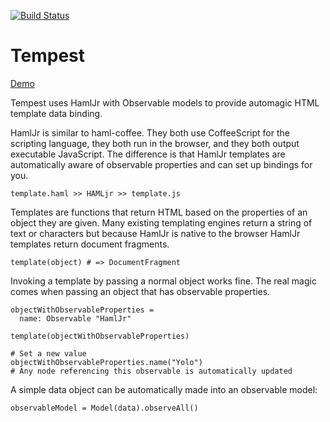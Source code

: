 [![Build Status](https://travis-ci.org/STRd6/tempest.png?branch=master)](https://travis-ci.org/STRd6/tempest)

Tempest
=======

[Demo](http://strd6.github.io/tempest)

Tempest uses HamlJr with Observable models to provide automagic HTML template data binding.

HamlJr is similar to haml-coffee. They both use CoffeeScript for the scripting language,
they both run in the browser, and they both output executable JavaScript. The difference is
that HamlJr templates are automatically aware of observable properties and can set up bindings
for you.

    template.haml >> HAMLjr >> template.js

Templates are functions that return HTML based on the properties of an object they are given.
Many existing templating engines return a string of text or characters but because HamlJr is
native to the browser HamlJr templates return document fragments.

    template(object) # => DocumentFragment

Invoking a template by passing a normal object works fine. The real magic comes when passing
an object that has observable properties.

    objectWithObservableProperties =
      name: Observable "HamlJr"

    template(objectWithObservableProperties)

    # Set a new value
    objectWithObservableProperties.name("Yolo")
    # Any node referencing this observable is automatically updated

A simple data object can be automatically made into an observable model:

    observableModel = Model(data).observeAll()
